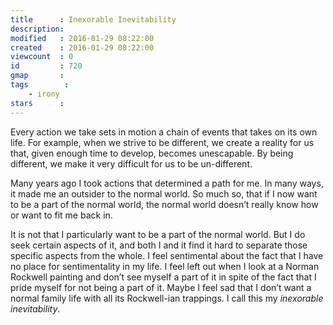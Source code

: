 ```yaml
---
title      : Inexorable Inevitability
description: 
modified   : 2016-01-29 08:22:00
created    : 2016-01-29 08:22:00
viewcount  : 0
id         : 720
gmap       : 
tags        :
    - irony
stars      : 
---
```


Every action we take sets in motion a chain of events that takes on its own life. For example, when we strive to be different, we create a reality for us that, given enough time to develop, becomes unescapable. By being different, we make it very difficult for us to be un-different.

Many years ago I took actions that determined a path for me. In many ways, it made me an outsider to the normal world. So much so, that if I now want to be a part of the normal world, the normal world doesn’t really know how or want to fit me back in.

It is not that I particularly want to be a part of the normal world. But I do seek certain aspects of it, and both I and it find it hard to separate those specific aspects from the whole. I feel sentimental about the fact that I have no place for sentimentality in my life. I feel left out when I look at a Norman Rockwell painting and don’t see myself a part of it in spite of the fact that I pride myself for not being a part of it. Maybe I feel sad that I don’t want a normal family life with all its Rockwell-ian trappings. I call this my *inexorable inevitability*.
